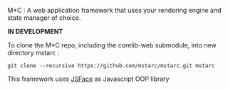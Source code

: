 M*C : A web application framework that uses your rendering engine and state manager of choice.


**IN DEVELOPMENT**


To clone the M*C repo, including the corelib-web submodule, into new directory mstarc :

	git clone --recursive https://github.com/mstarc/mstarc.git mstarc

This framework uses [JSFace](https://github.com/tnhu/jsface) as Javascript OOP library
